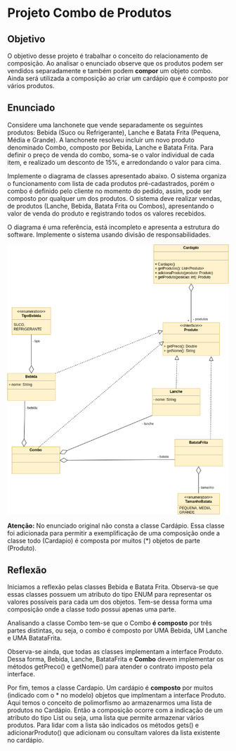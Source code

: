 # Projeto Combo de Produtos

## Objetivo

O objetivo desse projeto é trabalhar o conceito do relacionamento de composição. Ao analisar o enunciado observe
que os produtos podem ser vendidos separadamente e também podem **compor** um objeto combo. Ainda será utilizada a
composição ao criar um cardápio que é composto por vários produtos.

## Enunciado

Considere uma lanchonete que vende separadamente os seguintes produtos: Bebida (Suco ou Refrigerante), Lanche e Batata
Frita (Pequena, Média e Grande). A lanchonete resolveu incluir um novo produto denominado Combo, composto por Bebida,
Lanche e Batata Frita. Para definir o preço de venda do combo, soma-se o valor individual de cada item, e realizado um
desconto de 15%, e arredondando o valor para cima.

Implemente o diagrama de classes apresentado abaixo. O sistema organiza o funcionamento com lista de cada produtos
pré-cadastrados, porém o combo é definido pelo cliente no momento do pedido, assim, pode ser composto por qualquer um
dos produtos. O sistema deve realizar vendas, de produtos (Lanche, Bebida, Batata Frita ou Combos), apresentando o valor
de venda do produto e registrando todos os valores recebidos.

O diagrama é uma referência, está incompleto e apresenta a estrutura do software. Implemente o sistema usando divisão de
responsabilidades.

![](https://github.com/ednilsonrossi/sin-inoo-2023/blob/main/ExerciciosFixacao/Fixacao7/ComboProdutos/assets/classes_combo_cantina.drawio.png?raw=true)

**Atenção:** No enunciado original não consta a classe Cardápio. Essa classe foi adicionada para permitir a 
exemplificação de uma composição onde a classe todo (Cardapio) é composta por muitos (*) objetos de parte (Produto).  

## Reflexão

Iniciamos a reflexão pelas classes Bebida e Batata Frita. Observa-se que essas classes possuem um atributo do tipo
ENUM para representar os valores possíveis para cada um dos objetos. Tem-se dessa forma uma composição onde a classe
todo possui apenas uma parte.

Analisando a classe Combo tem-se que o Combo **é composto** por três partes distintas, ou seja, o combo é composto por
UMA Bebida, UM Lanche e UMA BatataFrita. 

Observa-se ainda, que todas as classes implementam a interface Produto. Dessa forma, Bebida, Lanche, BatataFrita e 
**Combo** devem implementar os métodos getPreco() e getNome() para atender o contrato imposto pela interface.

Por fim, temos a classe Cardapio. Um cardápio é **composto** por muitos (indicado com o * no modelo) objetos que 
implmentam a interface Produto. Aqui temos o conceito de polimorfismo ao armazenarmos uma lista de produtos no 
Cardápio. Então a composição ocorre com a indicação de um atributo do tipo List<Produto> ou seja, uma lista que 
permite armazenar vários produtos. Para lidar com a lista são indicados os métodos gets() e adicionarProduto() que 
adicionam ou consultam valores da lista existente no cardápio.